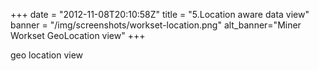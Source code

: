 +++
date = "2012-11-08T20:10:58Z"
title = "5.Location aware data view"
banner = "/img/screenshots/workset-location.png"
alt_banner="Miner Workset GeoLocation view"
+++

geo location view